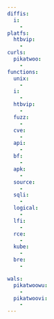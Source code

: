 ```yaml
---
diffis:
  i:
    -
platfs:
  htbvip:
    -
curls:
  pikatwoo:
    -
functions:
  unix:
    -
  i:
    -
  htbvip:
    -
  fuzz:
    -
  cve:
    -
  api:
    -
  bf:
    -
  apk:
    -
  source:
    -
  sqli:
    -
  logical:
    -
  lfi:
    -
  rce:
    -
  kube:
    -
  bre:
    -

wals:
  pikatwoowu:
    -
  pikatwoovi:
    -
---
```

